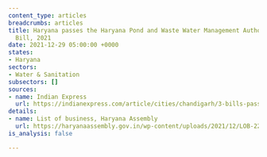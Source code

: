 ```yaml
---
content_type: articles
breadcrumbs: articles
title: Haryana passes the Haryana Pond and Waste Water Management Authority (Amendment)
  Bill, 2021
date: 2021-12-29 05:00:00 +0000
states:
- Haryana
sectors:
- Water & Sanitation
subsectors: []
sources:
- name: Indian Express
  url: https://indianexpress.com/article/cities/chandigarh/3-bills-passed-opp-questions-amendment-to-1-on-waste-water-management-7684446/
details:
- name: List of business, Haryana Assembly
  url: https://haryanaassembly.gov.in/wp-content/uploads/2021/12/LOB-22.12.2021.pdf
is_analysis: false

---
```

